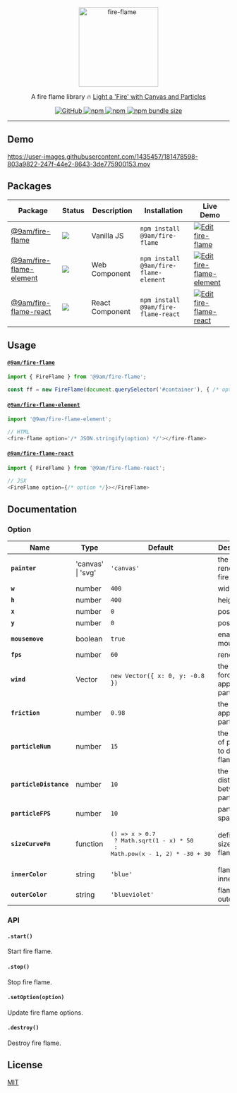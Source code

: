 <div align="center">
    <img src="https://user-images.githubusercontent.com/1435457/184616572-df451c3a-737c-4e44-84cb-f3348189d7bb.gif" alt="fire-flame" width="180" height="180" />
    <p>A fire flame library 🔥 <a href="https://github.com/9am/9am.github.io/issues/7">Light a 'Fire' with Canvas and Particles</a></p>
    <p>
        <a href="https://github.com/9am/fire-flame/blob/main/LICENSE">
            <img alt="GitHub" src="https://img.shields.io/github/license/9am/fire-flame?style=flat-square&color=success">
        </a>
        <a href="https://www.npmjs.com/package/@9am/fire-flame">
            <img alt="npm" src="https://img.shields.io/npm/v/@9am/fire-flame?style=flat-square&color=orange">
        </a>
        <a href="https://www.npmjs.com/package/@9am/fire-flame">
            <img alt="npm" src="https://img.shields.io/npm/dt/@9am/fire-flame?style=flat-square&color=blue">
        </a>
        <a href="https://bundlephobia.com/package/@9am/fire-flame@latest">
            <img alt="npm bundle size" src="https://img.shields.io/bundlephobia/minzip/@9am/fire-flame?style=flat-square">
        </a>
    </p>
</div>

---

## Demo
https://user-images.githubusercontent.com/1435457/181478598-803a9822-247f-44e2-8643-3de775900153.mov

## Packages
| Package | Status | Description | Installation | Live Demo |
| ------- | ------ | ----------- | ------------ | --------- |
| [@9am/fire-flame](https://github.com/9am/fire-flame/tree/main/packages/%409am/fire-flame) | [![](https://img.shields.io/npm/v/@9am/fire-flame?style=flat-square)](https://npm.im/@9am/fire-flame) | Vanilla JS | `npm install @9am/fire-flame` |  [![Edit fire-flame](https://codesandbox.io/static/img/play-codesandbox.svg)](https://codesandbox.io/s/fire-flame-gfdw6f?fontsize=14&hidenavigation=1&theme=dark) |
| [@9am/fire-flame-element](https://github.com/9am/fire-flame/tree/main/packages/%409am/fire-flame-element) | [![](https://img.shields.io/npm/v/@9am/fire-flame-element?style=flat-square)](https://npm.im/@9am/fire-flame-element) | Web Component | `npm install @9am/fire-flame-element ` | [![Edit fire-flame-element](https://codesandbox.io/static/img/play-codesandbox.svg)](https://codesandbox.io/s/fire-flame-element-4np4yg?fontsize=14&hidenavigation=1&theme=dark) |
| [@9am/fire-flame-react](https://github.com/9am/fire-flame/tree/main/packages/%409am/fire-flame-react) | [![](https://img.shields.io/npm/v/@9am/fire-flame-react?style=flat-square)](https://npm.im/@9am/fire-flame-react) | React Component | `npm install @9am/fire-flame-react` | [![Edit fire-flame-react](https://codesandbox.io/static/img/play-codesandbox.svg)](https://codesandbox.io/s/fire-flame-react-gptfe4?fontsize=14&hidenavigation=1&module=%2Fsrc%2FApp.tsx&theme=dark) |


## Usage

#### [`@9am/fire-flame`](https://github.com/@9am/fire-flame)
```js
import { FireFlame } from '@9am/fire-flame';

const ff = new FireFlame(document.querySelector('#container'), { /* option */ });
```

#### [`@9am/fire-flame-element`](https://github.com/@9am/fire-flame)
```js
import '@9am/fire-flame-element';

// HTML
<fire-flame option='/* JSON.stringify(option) */'></fire-flame>
```

#### [`@9am/fire-flame-react`](https://github.com/@9am/fire-flame)
```js
import { FireFlame } from '@9am/fire-flame-react';

// JSX
<FireFlame option={/* option */}></FireFlame>
```

## Documentation

### Option

| Name | Type | Default | Description |
| ---- | ---- | ------- | ----------- |
|**`painter`**|'canvas' \| 'svg'|`'canvas'`|the renderer for fire flame|
|**`w`**|number|`400`|width|
|**`h`**|number|`400`|height|
|**`x`**|number|`0`|position x|
|**`y`**|number|`0`|position y|
|**`mousemove`**|boolean|`true`|enable mousemove|
|**`fps`**|number|`60`|render fps|
|**`wind`**|Vector|`new Vector({ x: 0, y: -0.8 })`|the Vector force applied to particles|
|**`friction`**|number|`0.98`|the friction applied to particles|
|**`particleNum`**|number|`15`|the number of particle to draw the flame|
|**`particleDistance`**|number|`10`|the distance between particles|
|**`particleFPS`**|number|`10`|particle spawn fps|
|**`sizeCurveFn`**|function|<pre>() => x > 0.7 <br/>   ? Math.sqrt(1 - x) * 50<br/>   : Math.pow(x - 1, 2) * -30 + 30</pre>|define the size of the flame|
|**`innerColor`**|string|`'blue'`|flame color inner|
|**`outerColor`**|string|`'blueviolet'`|flame color outer|

### API

#### `.start()`
Start fire flame.

#### `.stop()`
Stop fire flame.

#### `.setOption(option)`
Update fire flame options.

#### `.destroy()`
Destroy fire flame.


## License
[MIT](LICENSE)
